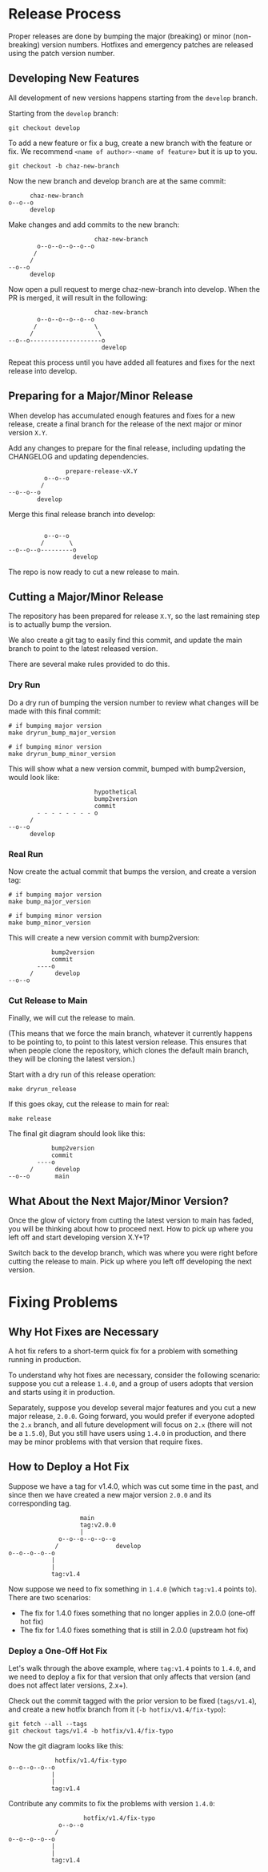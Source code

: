 # Release Process

Proper releases are done by bumping the major (breaking) or minor (non-breaking)
version numbers. Hotfixes and emergency patches are released using the patch
version number.


## Developing New Features

All development of new versions happens starting from the `develop` branch.

Starting from the `develop` branch:

```
git checkout develop
```

To add a new feature or fix a bug, create a new branch with the feature or fix.
We recommend `<name of author>-<name of feature>` but it is up to you.

```
git checkout -b chaz-new-branch
```

Now the new branch and develop branch are at the same commit:

```
      chaz-new-branch
o--o--o
      develop
```

Make changes and add commits to the new branch:

```
                        chaz-new-branch
        o--o--o--o--o--o
       /
      /
--o--o
      develop
```

Now open a pull request to merge chaz-new-branch into develop.
When the PR is merged, it will result in the following:

```
                        chaz-new-branch
        o--o--o--o--o--o
       /				\
      /					 \
--o--o--------------------o
                          develop
```

Repeat this process until you have added all features and fixes
for the next release into develop.


## Preparing for a Major/Minor Release

When develop has accumulated enough features and fixes for a new
release, create a final branch for the release of the next major or
minor version `X.Y`.

Add any changes to prepare for the final release, including updating
the CHANGELOG and updating dependencies.

```
                prepare-release-vX.Y
		  o--o--o
         /
--o--o--o
        develop
```

Merge this final release branch into develop:

```
                
		  o--o--o
         /		 \
--o--o--o---------o
                  develop
```

The repo is now ready to cut a new release to main.


## Cutting a Major/Minor Release

The repository has been prepared for release `X.Y`,
so the last remaining step is to actually bump the version.

We also create a git tag to easily find this commit,
and update the main branch to point to the latest
released version.

There are several make rules provided to do this.

### Dry Run

Do a dry run of bumping the version number to review what
changes will be made with this final commit:

```
# if bumping major version
make dryrun_bump_major_version

# if bumping minor version
make dryrun_bump_minor_version
```

This will show what a new version commit, bumped with bump2version, would look like:

```
                        hypothetical
                        bump2version
                        commit
        - - - - - - - - o                
      /
--o--o
      develop
```

### Real Run

Now create the actual commit that bumps the version,
and create a version tag:

```
# if bumping major version
make bump_major_version

# if bumping minor version
make bump_minor_version
```

This will create a new version commit with bump2version:

```
            bump2version
            commit
        ----o
      /      develop
--o--o
```

### Cut Release to Main

Finally, we will cut the release to main.

(This means that we force the main branch, whatever it currently
happens to be pointing to, to point to this latest version release.
This ensures that when people clone the repository, which clones
the default main branch, they will be cloning the latest version.)

Start with a dry run of this release operation:

```
make dryrun_release
```

If this goes okay, cut the release to main for real:

```
make release
```

The final git diagram should look like this:

```
            bump2version
            commit
        ----o
      /      develop
--o--o       main
```


## What About the Next Major/Minor Version?

Once the glow of victory from cutting the latest version to main has
faded, you will be thinking about how to proceed next. How to pick up
where you left off and start developing version X.Y+1?

Switch back to the develop branch, which was where you were right before
cutting the release to main. Pick up where you left off developing the
next version.


# Fixing Problems

## Why Hot Fixes are Necessary

A hot fix refers to a short-term quick fix for a problem with something
running in production.

To understand why hot fixes are necessary, consider the following scenario:
suppose you cut a release `1.4.0`, and a group of users adopts that version
and starts using it in production.

Separately, suppose you develop several major features and you cut a new major
release, `2.0.0`. Going forward, you would prefer if everyone adopted the `2.x`
branch, and all future development will focus on `2.x` (there will not be a `1.5.0`),
But you still have users using `1.4.0` in production, and there may be minor
problems with that version that require fixes.

## How to Deploy a Hot Fix

Suppose we have a tag for v1.4.0, which was cut some time in the past,
and since then we have created a new major version `2.0.0` and its corresponding tag.

```
                    main
					tag:v2.0.0
                    |    
              o--o--o--o--o--o
             /                develop
o--o--o--o--o
            |
            |
            tag:v1.4
```

Now suppose we need to fix something in `1.4.0` (which `tag:v1.4` points to). There are two scenarios:

* The fix for 1.4.0 fixes something that no longer applies in 2.0.0 (one-off hot fix)
* The fix for 1.4.0 fixes something that is still in 2.0.0 (upstream hot fix)

### Deploy a One-Off Hot Fix

Let's walk through the above example, where `tag:v1.4` points to `1.4.0`, and we need to deploy a fix for
that version that only affects that version (and does not affect later versions, 2.x+).

Check out the commit tagged with the prior version to be fixed (`tags/v1.4`), and create a new hotfix branch
from it (`-b hotfix/v1.4/fix-typo`):

```
git fetch --all --tags
git checkout tags/v1.4 -b hotfix/v1.4/fix-typo
```

Now the git diagram looks like this:

```
             hotfix/v1.4/fix-typo
o--o--o--o--o
            | 
            |
            tag:v1.4
```

Contribute any commits to fix the problems with version `1.4.0`:

```
                     hotfix/v1.4/fix-typo
              o--o--o
             /
o--o--o--o--o
            | 
            |
            tag:v1.4
```




